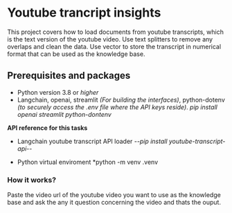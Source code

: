 # Youtube trancript insights
This project covers how to load documents from youtube transcripts, which is the text version of the youtube video.
Use text splitters to remove any overlaps and clean the data. Use vector to store the transcript in numerical format that can be used as the knowledge base.

## Prerequisites and packages
- Python version 3.8 or *higher*
- Langchain, openai, streamlit *(For building the interfaces)*, python-dotenv *(to securely access the .env file where the API keys reside)*.
    *pip install openai streamlit python-dontenv*

**API reference for this tasks**
- Langchain youtube transcript API loader
    *--pip install youtube-transcript-api--*
  
- Python virtual enviroment
    *python -m venv .venv


### How it works?
Paste the video url of the youtube video you want to use as the knowledge base and ask the any it question concerning the video and thats the ouput.


